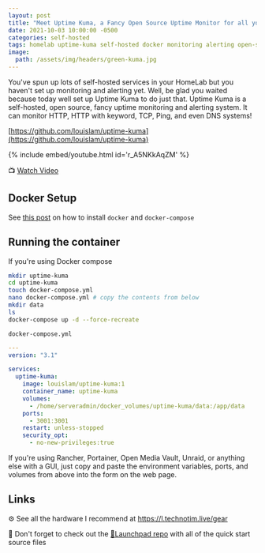 ```yaml
---
layout: post
title: "Meet Uptime Kuma, a Fancy Open Source Uptime Monitor for all your HomeLab Monitoring Needs"
date: 2021-10-03 10:00:00 -0500
categories: self-hosted
tags: homelab uptime-kuma self-hosted docker monitoring alerting open-source
image:
  path: /assets/img/headers/green-kuma.jpg
---
```


You've spun up lots of self-hosted services in your HomeLab but you haven't set up monitoring and alerting yet.  Well, be glad you waited because today well set up Uptime Kuma to do just that.  Uptime Kuma is a self-hosted, open source, fancy uptime monitoring and alerting system.  It can monitor HTTP, HTTP with keyword, TCP, Ping, and even DNS systems!

[https://github.com/louislam/uptime-kuma](https://github.com/louislam/uptime-kuma)

{% include embed/youtube.html id='r_A5NKkAqZM' %}

📺 [Watch Video](https://www.youtube.com/watch?v=r_A5NKkAqZM)

## Docker Setup

See [this post](/posts/docker-compose-install/) on how to install `docker` and `docker-compose`

## Running the container

If you're using Docker compose

```bash
mkdir uptime-kuma
cd uptime-kuma
touch docker-compose.yml
nano docker-compose.yml # copy the contents from below
mkdir data
ls
docker-compose up -d --force-recreate
```

`docker-compose.yml`

```yml
---
version: "3.1"

services:
  uptime-kuma:
    image: louislam/uptime-kuma:1
    container_name: uptime-kuma
    volumes:
      - /home/serveradmin/docker_volumes/uptime-kuma/data:/app/data
    ports:
      - 3001:3001
    restart: unless-stopped
    security_opt:
      - no-new-privileges:true
```

If you're using Rancher, Portainer, Open Media Vault, Unraid, or anything else with a GUI, just copy and paste the environment variables, ports, and volumes from above into the form on the web page.

## Links

⚙️ See all the hardware I recommend at <https://l.technotim.live/gear>

🚀 Don't forget to check out the [🚀Launchpad repo](https://l.technotim.live/quick-start) with all of the quick start source files
